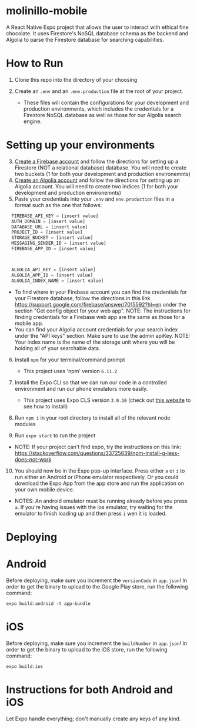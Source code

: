 # molinillo-mobile
A React Native Expo project that allows the user to interact with ethical fine chocolate. It uses Firestore's NoSQL database schema as the backend and Algolia to parse the Firestore database for searching capabilities.

# How to Run
1. Clone this repo into the directory of your choosing 
2. Create an `.env` and an `.env.production` file at the root of your project.

   * These files will contain the configurations for your development and production environments, which includes the credentials for a Firestore NoSQL database as well as those for our Algolia search engine.

# Setting up your environments
3. [Create a Firebase account](https://firebase.google.com/) and follow the directions for setting up a Firestore (NOT a relational database) database. You will need to create two buckets (1 for both your development and production environemnts)
4. [Create an Algolia account](https://www.algolia.com/) and follow the directions for setting up an Algolia account. You will need to create two indices (1 for both your development and production environemnts)
5. Paste your credentials into your `.env` and `env.production` files in a format such as the one that follows:

```javascript
  FIREBASE_API_KEY = [insert value]
  AUTH_DOMAIN = [insert value]
  DATABASE_URL = [insert value]
  PROJECT_ID = [insert value]
  STORAGE_BUCKET = [insert value]
  MESSAGING_SENDER_ID = [insert value]
  FIREBASE_APP_ID = [insert value]



  ALGOLIA_API_KEY = [insert value]
  ALGOLIA_APP_ID = [insert value]
  ALGOLIA_INDEX_NAME = [insert value]
```
   * To find where in your Firebase account you can find the credentials for your Firestore database, follow the directions in this link https://support.google.com/firebase/answer/7015592?hl=en under the section "Get config object for your web app". NOTE: The instructions for finding credentials for a Firebase web app are the same as those for a mobile app.
   * You can find your Algolia account credentials for your search index under the "API keys" section. Make sure to use the admin apiKey. NOTE: Your index name is the name of the storage unit where you will be holding all of your searchable data.
   

6. Install `npm` for your terminal/command prompt 

   * This project uses 'npm' version `6.11.2`
   
7. Install the Expo CLI so that we can run our code in a controlled environment and run our phone emulators more easily. 

   * This project uses Expo CLS version `3.0.10` (check out [this website](https://inglife.code.blog/2019/05/12/how-to-install-expo-cli-in-linux/) to see how to install)
   
8. Run `npm i` in your root directory to install all of the relevant node modules

9. Run `expo start` to run the project
  * NOTE: If your project can't find expo, try the instructions on this link: https://stackoverflow.com/questions/33725639/npm-install-g-less-does-not-work

10. You should now be in the Expo pop-up interface. Press either `a` or `i` to run either an Android or iPhone emulator respectively. Or you could download the Expo App from the app store and run the application on your own mobile device.

  * NOTES: An android emulator must be running already before you press `a`. If you're having issues with the ios emulator, try waiting for the emulator to finish loading up and then press `i` wen it is loaded.
  

# Deploying

# Android
Before deploying, make sure you increment the `versionCode` in `app.json`! In order to get the binary to upload to the Google Play store, run the following command:

`expo build:android -t app-bundle`

# iOS
Before deploying, make sure you increment the `buildNumber` in `app.json`! In order to get the binary to upload to the iOS store, run the following command:

`expo build:ios`

# Instructions for both Android and iOS 
Let Expo handle everything; don't manually create any keys of any kind.
